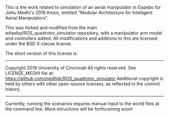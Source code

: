 This is the work related to simulation of an aerial manipulator in Gazebo for Jishu Medhi's 2019 thesis, entitled "Modular Architecture for Intelligent Aerial Manipulators".

This was forked and modified from the main wilselby/ROS_quadrotor_simulator repository, with a manipulator arm model and controllers added. All modifications and additions to this are licensed under the BSD 3-clause license.

The short version of this license is:
___
Copyright 2019 University of Cincinnati
All rights reserved. See LICENSE_MEDHI file at:
https://github.com/medhijk/ROS_quadrotor_simulator
Additional copyright is held by others with other open-source licenses, as reflected in the commit history.
___

Currently, running the scenarios requires manual input to the world files at the command line. More intructions will be forthcoming soon!
